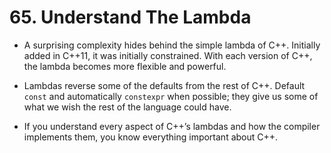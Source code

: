 # 65. Understand The Lambda 

- A surprising complexity hides behind the simple lambda of C++. Initially added in C++11, it was initially constrained. With each version of C++, the lambda becomes more flexible and powerful.
- Lambdas reverse some of the defaults from the rest of C++. Default `const` and automatically `constexpr` when possible; they give us some of what we wish the rest of the language could have.

- If you understand every aspect of C++’s lambdas and how the compiler implements them, you know everything important about C++.